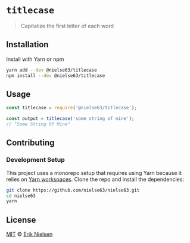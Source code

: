 # `titlecase`

> Capitalize the first letter of each word

## Installation

Install with Yarn or npm

```bash
yarn add --dev @nielse63/titlecase
npm install --dev @nielse63/titlecase
```

## Usage

```js
const titlecase = require('@nielse63/titlecase');

const output = titlecase('some string of mine');
// "Some String Of Mine"
```

## Contributing

### Development Setup

This project uses a monorepo setup that requires using Yarn because it
relies on
[Yarn workspaces](https://yarnpkg.com/blog/2017/08/02/introducing-workspaces/).
Clone the repo and install the dependencies:

```bash
git clone https://github.com/nielse63/nielse63.git
cd nielse63
yarn
```

## License

[MIT](https://github.com/nielse63/nielse63/blob/master/LICENSE) © [Erik Nielsen](https://312development.com)

